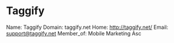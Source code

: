 
# Taggify

Name: Taggify
Domain: taggify.net
Home: http://taggify.net/
Email: support@taggify.net
Member_of: Mobile Marketing Asc
